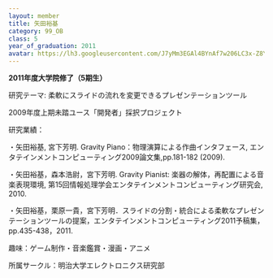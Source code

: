 ```yaml
---
layout: member
title: 矢田裕基
category: 99_OB
class: 5
year_of_graduation: 2011
avatar: https://lh3.googleusercontent.com/J7yMm3EGAl4BYnAf7w206LC3x-Z8YfqP2PTlMTHrYEMWTHM6BOtKY4LGIIGH_lGJYxh1I8k6sPNOfsXEWLEcYz6TesPmvQQr2FZryM-5m7RNgY8f2VmPtjyYQhToL-NKvRvZxJBQfYS3C2Gg-siI0eWP9kBDZrvyolMrpGzXgGkpguCuI9bVnzR4jVq5y7BX7udwRHQFKxQ2WCAJoGePNsNy04ox0Q-xDfIqKwEQ_bskSTkn3YvAPAqQwauqJ_AXyzoxPksV9PfX32bx116tH02zC1fxkl_tUyPe5-3FErSF1JSwDdO8woCBRpqeDUKDJWMEJnT7Gau7aTe2ja-vD2UC97ENXUFVZZ4xOI-eAn65InK9wRIgwLpw6rxbarn4O8g5_gMZQY5pmmPim7_TrI-PBHZXdoqRzmOOLoitzYTFHSROoR88iFzQRbnm8wZ-2IxX5SmJRvbJar4HryK4ij2rh7Ehta2wPbyapZiMgFc1koGOixE2qmyOR08LVOsTbU-adYDLU3VlSUfjDvHoCwitoDIXQjauzh9JmT6eWNsOslzyogVPMVsYQcX235RszuD414LTD62u9xeN_3bSD2YvxOon-XauV_wV7O3hWfvpY0ff444g-4k0UmKxBdf6I_f4MCq_eRSM4mWPmY6yAOQG8Q4NgoHm_2-U=p-s300
---
```

**2011年度大学院修了（5期生）**

研究テーマ: 柔軟にスライドの流れを変更できるプレゼンテーションツール

2009年度上期未踏ユース「開発者」採択プロジェクト

研究業績：

・矢田裕基, 宮下芳明. Gravity Piano：物理演算による作曲インタフェース, エンタテインメントコンピューティング2009論文集,pp.181-182 (2009).

・矢田裕基，森本浩尉，宮下芳明. Gravity Pianist: 楽器の解体，再配置による音楽表現環境, 第15回情報処理学会エンタテインメントコンピューティング研究会, 2010.

・矢田裕基，栗原一貴，宮下芳明．スライドの分割・統合による柔軟なプレゼンテーションツールの提案，エンタテインメントコンピューティング2011予稿集，pp.435-438，2011.

趣味：ゲーム制作・音楽鑑賞・漫画・アニメ

所属サークル：明治大学エレクトロニクス研究部
